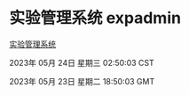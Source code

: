 # 实验管理系统 expadmin
[实验管理系统](http://:56808/expadmin-782313d2-e1b1-4ea7-932e-3a55e6a1a4d0/)

2023年 05月 24日 星期三 02:50:03 CST

2023年 05月 23日 星期二 18:50:03 GMT
